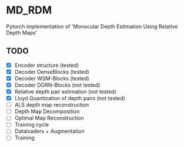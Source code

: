 # MD_RDM
Pytorch implementation of 'Monocular Depth Estimation Using Relative Depth Maps'

## TODO
- [x] Encoder structure (tested)
- [x] Decoder DenseBlocks (tested)
- [x] Decoder WSM-Blocks (tested)
- [x] Decoder DORN-Blocks (not tested)
- [x] Relative depth pair estimation (not tested)
- [x] Lloyd Quantization of depth pairs (not tested)
- [ ] ALS depth map reconstruction
- [ ] Depth Map Decomposition
- [ ] Optimal Map Reconstruction
- [ ] Training cycle
- [ ] Dataloaders + Augmentation
- [ ] Training
